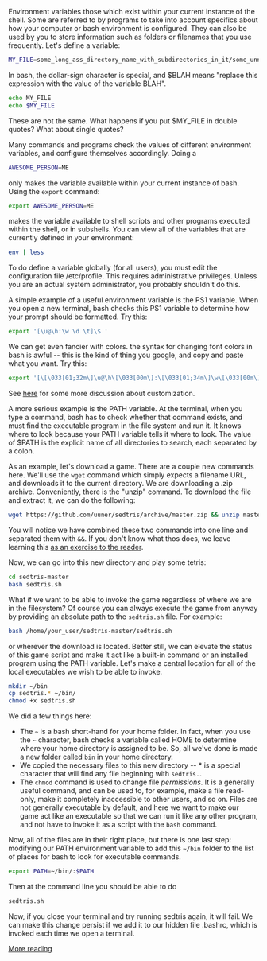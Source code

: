 Environment variables those which exist within your current instance of the shell.
Some are referred to by programs to take into account specifics about how your
computer or bash environment is configured. They can also be used by you
to store information such as folders or filenames that you use frequently. Let's define a variable:
```bash
MY_FILE=some_long_ass_directory_name_with_subdirectories_in_it/some_unnecessary_subdirectory/some_long_ass_filename_for_some_file_you_often_refer_to.txt
```
In bash, the dollar-sign character is special, and $BLAH means "replace this expression with the value of the variable BLAH".
```bash
echo MY_FILE
echo $MY_FILE
```
These are not the same. What happens if you put $MY_FILE in double quotes? What about single quotes?

Many commands and programs check the values of different environment variables, and configure themselves accordingly.
Doing a
```bash
AWESOME_PERSON=ME
```
only makes the variable available within your current instance of bash. Using the `export` command:
```bash
export AWESOME_PERSON=ME
```
makes the variable available to shell scripts and other programs executed within the shell, or in subshells.
You can view all of the variables that are currently defined in your environment:
```bash
env | less
```
To do define a variable globally (for all users), you must edit the configuration file /etc/profile.
This requires administrative privileges. Unless you are an actual system administrator, you probably shouldn't do this.

A simple example of a useful environment variable is the PS1 variable.
When you open a new terminal, bash checks this PS1 variable to determine how your prompt should be formatted. Try this:
```bash
export '[\u@\h:\w \d \t]\$ '
```
We can get even fancier with colors. the syntax for changing font colors in bash is awful
-- this is the kind of thing you google, and copy and paste what you want. Try this:
```bash
export '[\[\033[01;32m\]\u@\h\[\033[00m\]:\[\033[01;34m\]\w\[\033[00m\] \[\033[01;31m\]\d \t\[\033[00m\]]\$ '
```
See [here](http://www.cyberciti.biz/tips/howto-linux-unix-bash-shell-setup-prompt.html) for some more discussion about customization.

A more serious example is the PATH variable.
At the terminal, when you type a command, bash has to check whether that command exists,
and must find the executable program in the file system and run it.
It knows where to look because your PATH variable tells it where to look.
The value of $PATH is the explicit name of all directories to search, each separated by a colon.

As an example, let's download a game. There are a couple new commands here.
We'll use the `wget` command which simply expects a filename URL, and downloads it to the current directory.
We are downloading a .zip archive. Conveniently, there is the "unzip" command.
To download the file and extract it, we can do the following:
```bash
wget https://github.com/uuner/sedtris/archive/master.zip && unzip master.zip
```
You will notice we have combined these two commands into one line and separated them with `&&`.
If you don't know what thos does, we leave learning this [as an exercise to the reader](http://bfy.tw/NuIw).

Now, we can go into this new directory and play some tetris:
```bash
cd sedtris-master
bash sedtris.sh
```
What if we want to be able to invoke the game regardless of where we are in the filesystem?
Of course you can always execute the game from anyway by providing an absolute path
to the `sedtris.sh` file. For example:
```bash
bash /home/your_user/sedtris-master/sedtris.sh
```
or wherever the download is located. Better still, we can elevate the status of this game script
and make it act like a built-in command or an installed program using the PATH variable.
Let's make a central location for all of the local executables we wish to be able to invoke.
```bash
mkdir ~/bin
cp sedtris.* ~/bin/
chmod +x sedtris.sh
```
We did a few things here:

* The `~` is a bash short-hand for your home folder.
  In fact, when you use the `~` character, bash checks a variable called HOME to determine
  where your home directory is assigned to be.
  So, all we've done is made a new folder called `bin` in your home directory.
* We copied the necessary files to this new directory -- * is a special character
  that will find any file beginning with `sedtris.`.
* The `chmod` command is used to change file *permissions*.
  It is a generally useful command, and can be used to, for example,
  make a file read-only, make it completely inaccessible to other users, and so on.
  Files are not generally executable by default, and here we want to make
  our game act like an executable so that we can run it like any other program,
  and not have to invoke it as a script with the `bash` command.

Now, all of the files are in their right place, but there is one last step:
modifying our PATH environment variable to add this `~/bin` folder to the
list of places for bash to look for executable commands.
```bash
export PATH=~/bin/:$PATH
```
Then at the command line you should be able to do
```bash
sedtris.sh
```

Now, if you close your terminal and try running sedtris again, it will fail.
We can make this change persist if we add it to our hidden file .bashrc, which is invoked each time we open a terminal.

[More reading](http://tldp.org/LDP/Bash-Beginners-Guide/html/sect_03_02.html)
